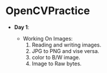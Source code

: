 # OpenCVPractice

* **Day 1**:

  * Working On Images:
      1) Reading and writing images.
      2) JPG to PNG and vise versa.
      3) color to B/W image.
      4) Image to Raw bytes.
  
